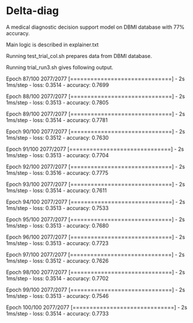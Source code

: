 # Delta-diag
A medical diagnostic decision support model on DBMI database with 77% accuracy.

Main logic is described in explainer.txt 

Running test_trial_col.sh prepares data from DBMI database.

Running trial_run3.sh gives following output.

Epoch 87/100
2077/2077 [==============================] - 2s 1ms/step - loss: 0.3514 - accuracy: 0.7699

Epoch 88/100
2077/2077 [==============================] - 2s 1ms/step - loss: 0.3513 - accuracy: 0.7805

Epoch 89/100
2077/2077 [==============================] - 2s 1ms/step - loss: 0.3514 - accuracy: 0.7781

Epoch 90/100
2077/2077 [==============================] - 2s 1ms/step - loss: 0.3512 - accuracy: 0.7630

Epoch 91/100
2077/2077 [==============================] - 2s 1ms/step - loss: 0.3513 - accuracy: 0.7704

Epoch 92/100
2077/2077 [==============================] - 2s 1ms/step - loss: 0.3516 - accuracy: 0.7775

Epoch 93/100
2077/2077 [==============================] - 2s 1ms/step - loss: 0.3514 - accuracy: 0.7611

Epoch 94/100
2077/2077 [==============================] - 2s 1ms/step - loss: 0.3513 - accuracy: 0.7533

Epoch 95/100
2077/2077 [==============================] - 2s 1ms/step - loss: 0.3513 - accuracy: 0.7680

Epoch 96/100
2077/2077 [==============================] - 2s 1ms/step - loss: 0.3513 - accuracy: 0.7723

Epoch 97/100
2077/2077 [==============================] - 2s 1ms/step - loss: 0.3512 - accuracy: 0.7626

Epoch 98/100
2077/2077 [==============================] - 2s 1ms/step - loss: 0.3514 - accuracy: 0.7702

Epoch 99/100
2077/2077 [==============================] - 2s 1ms/step - loss: 0.3513 - accuracy: 0.7546

Epoch 100/100
2077/2077 [==============================] - 2s 1ms/step - loss: 0.3514 - accuracy: 0.7733
